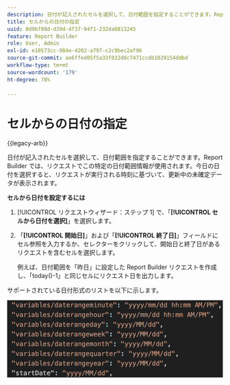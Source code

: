 ```yaml
---
description: 日付が記入されたセルを選択して、日付範囲を指定することができます。Report Builder では、リクエストでこの特定の日付範囲情報が使用されます。今日の日付を選択すると、リクエストが実行される時刻に基づいて、更新中の未確定データが表示されます。
title: セルからの日付の指定
uuid: 0d9bf08d-d39d-4f37-94f1-232da0813245
feature: Report Builder
role: User, Admin
exl-id: e10573cc-984e-4202-a797-c2c9bec2af96
source-git-commit: ae6ffed05f5a33f032d0c7471ccdb1029154ddbd
workflow-type: tm+mt
source-wordcount: '179'
ht-degree: 78%

---
```


# セルからの日付の指定

{{legacy-arb}}

日付が記入されたセルを選択して、日付範囲を指定することができます。Report Builder では、リクエストでこの特定の日付範囲情報が使用されます。今日の日付を選択すると、リクエストが実行される時刻に基づいて、更新中の未確定データが表示されます。

**セルから日付を設定するには**

1. [!UICONTROL リクエストウィザード：ステップ 1] で、「**[!UICONTROL セルから日付を選択]**」を選択します。
1. 「**[!UICONTROL 開始日]**」および「**[!UICONTROL 終了日]**」フィールドにセル参照を入力するか、セレクターをクリックして、開始日と終了日があるリクエストを含むセルを選択します。

   例えば、日付範囲を「昨日」に設定した Report Builder リクエストを作成し、「today()-1」と同じセルにリクエスト日を出力します。

サポートされている日付形式のリストを以下に示します。

![&#x200B; サポートされている日付形式を示すスクリーンショット。](assets/date-formats.png)

